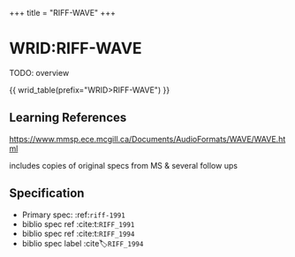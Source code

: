 +++
title = "RIFF-WAVE"
+++

# WRID:RIFF-WAVE

TODO: overview

{{ wrid_table(prefix="WRID>RIFF-WAVE") }}

## Learning References

https://www.mmsp.ece.mcgill.ca/Documents/AudioFormats/WAVE/WAVE.html

includes copies of original specs from MS & several follow ups


## Specification

* Primary spec: :ref:`riff-1991`
* biblio spec ref :cite:t:`RIFF_1991`
* biblio spec ref :cite:t:`RIFF_1994`
* biblio spec label :cite:label:`RIFF_1994`
